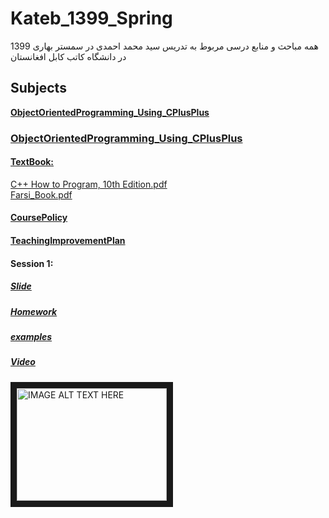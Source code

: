 # Kateb_1399_Spring
همه مباحث و منابع درسی مربوط به تدریس سید محمد احمدی در سمستر بهاری 1399 در دانشگاه کاتب کابل افغانستان

## Subjects
**[ObjectOrientedProgramming_Using_CPlusPlus](#object-oriented-programming-using_cplusplus)**<br>

### [ObjectOrientedProgramming_Using_CPlusPlus]()
#### [TextBook:]()
[C++ How to Program, 10th Edition.pdf]()</br>
[Farsi_Book.pdf]()</br>
#### [CoursePolicy]()
#### [TeachingImprovementPlan]()

#### Session 1:
##### [Slide]()
##### [Homework]()
##### [examples]()
##### [Video]()
<a href="http://www.youtube.com/watch?feature=player_embedded&v=YOUTUBE_VIDEO_ID_HERE" target="_blank"><img src="http://img.youtube.com/vi/YOUTUBE_VIDEO_ID_HERE/0.jpg" alt="IMAGE ALT TEXT HERE" width="240" height="180" border="10" /></a>


